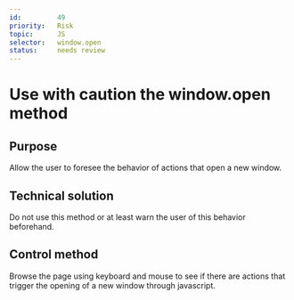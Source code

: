 ```yaml
---
id:         49
priority:   Risk
topic:      JS
selector:   window.open
status:     needs review
---
```


# Use with caution the window.open method

## Purpose

Allow the user to foresee the behavior of actions that open a new window.

## Technical solution

Do not use this method or at least warn the user of this behavior beforehand.

## Control method

Browse the page using keyboard and mouse to see if there are actions that trigger the opening of a new window through javascript.
